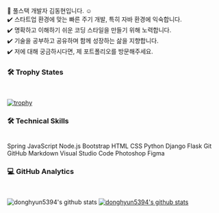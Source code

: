 
👋  풀스택 개발자 김동현입니다. ☺️ </br>
✔️  스타트업 환경에 맞는 빠른 주기 개발, 특히 자바 환경에 익숙합니다.</br>
✔️  명확하고 이해하기 쉬운 코딩 스타일을 만들기 위해 노력합니다. </br>
✔️  기술을 공부하고 공유하며 함께 성장하는 삶을 지향합니다. </br>
✔️  저에 대해 궁금하시다면, 제 포트폴리오를 방문해주세요. </br>


<h3>🛠  Trophy States </h2> </br>

[![trophy](https://github-profile-trophy.vercel.app/?username=donghyun5394)](https://github.com/ryo-ma/github-profile-trophy)

<h3> 🛠  Technical Skills </h3> </br>
Spring  JavaScript  Node.js  Bootstrap  HTML  CSS 
Python  Django  Flask 
Git  GitHub  Markdown  Visual Studio Code 
Photoshop  Figma </br>

<h3>💻  GitHub Analytics </h3> </br>

![donghyun5394's github stats](https://github-readme-stats.vercel.app/api?username=donghyun5394&show_icons=true)
[![donghyun5394's github stats](https://github-readme-stats.vercel.app/api/top-langs/?username=donghyun5394&show_icons=true&hide_border=true&title_color=004386&icon_color=004386&layout=compact)](https://github.com/donghyun5394)
